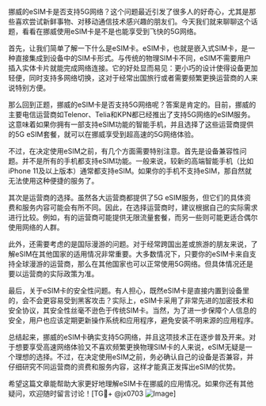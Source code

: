 挪威的eSIM卡是否支持5G网络？这个问题最近引发了很多人的好奇心，尤其是那些喜欢尝试新鲜事物、对移动通信技术感兴趣的朋友们。今天我们就来聊聊这个话题，看看在挪威使用eSIM卡是不是也能享受到飞快的5G网络。

首先，让我们简单了解一下什么是eSIM卡。eSIM卡，也就是嵌入式SIM卡，是一种直接集成到设备中的SIM卡形式。与传统的物理SIM卡不同，eSIM不需要用户插入实体卡片就能完成网络连接。它的好处显而易见：更小巧的设计使得设备更加轻便，同时支持多网络切换，这对于经常出国旅行或者需要频繁更换运营商的人来说特别方便。

那么回到正题，挪威的eSIM卡是否支持5G网络呢？答案是肯定的。目前，挪威的主要电信运营商如Telenor、Telia和KPN都已经推出了支持5G网络的eSIM服务。这意味着如果你拥有一部支持eSIM功能的智能手机，并且选择了这些运营商提供的5G eSIM套餐，就可以在挪威享受到超高速的5G网络体验。

不过，在决定使用eSIM之前，有几个方面需要特别注意。首先是设备兼容性问题。并不是所有的手机都支持eSIM功能。一般来说，较新的高端智能手机（比如iPhone 11及以上版本）通常都支持eSIM。如果你的手机不支持eSIM，那自然就无法使用这种便捷的服务了。

其次是运营商的选择。虽然各大运营商都提供了5G eSIM服务，但它们的具体资费和服务内容可能会有所不同。因此，在选择运营商时，建议根据自己的实际需求进行比较。例如，有的运营商可能提供无限流量套餐，而另一些则可能更适合偶尔使用网络的人群。

此外，还需要考虑的是国际漫游的问题。对于经常跨国出差或旅游的朋友来说，了解eSIM在其他国家的适用情况非常重要。大多数情况下，只要你的eSIM卡来自支持全球漫游的运营商，那么在其他国家也可以正常使用5G网络。但具体情况还是要以运营商的实际政策为准。

最后，关于eSIM卡的安全性问题。有人担心，既然eSIM卡是直接内置到设备里的，会不会更容易受到黑客攻击？实际上，eSIM卡采用了非常先进的加密技术和安全协议，其安全性丝毫不逊色于传统SIM卡。当然，为了进一步保障个人信息的安全，用户也应该定期更新操作系统和应用程序，避免安装不明来源的应用程序。

总结起来，挪威的eSIM卡确实支持5G网络，并且这项技术正在逐步普及开来。对于想要享受高速网络体验又不喜欢频繁更换物理SIM卡的人来说，eSIM无疑是一个理想的选择。不过，在决定使用eSIM之前，务必确认自己的设备是否兼容，并仔细研究不同运营商的资费和服务内容，这样才能真正发挥出eSIM的优势。

希望这篇文章能帮助大家更好地理解eSIM卡在挪威的应用情况。如果你还有其他疑问，欢迎随时留言讨论！[TG💪+ @jx0703 ![Image](https://github.com/user-attachments/assets/dbca1d08-cadb-493c-b0ec-ad6f7a83f270)]